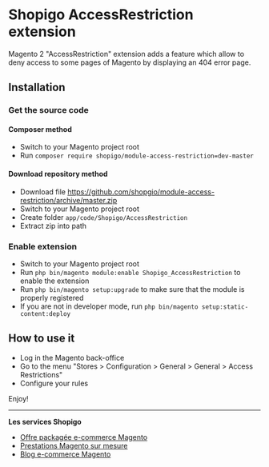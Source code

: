# Shopigo AccessRestriction extension

Magento 2 "AccessRestriction" extension adds a feature which allow to deny access to some pages of Magento by displaying an 404 error page.

## Installation

### Get the source code

#### Composer method

- Switch to your Magento project root
- Run `composer require shopigo/module-access-restriction=dev-master`

#### Download repository method

- Download file https://github.com/shopgio/module-access-restriction/archive/master.zip
- Switch to your Magento project root
- Create folder `app/code/Shopigo/AccessRestriction`
- Extract zip into path

### Enable extension

- Switch to your Magento project root
- Run `php bin/magento module:enable Shopigo_AccessRestriction` to enable the extension
- Run `php bin/magento setup:upgrade` to make sure that the module is properly registered
- If you are not in developer mode, run `php bin/magento setup:static-content:deploy`

## How to use it

- Log in the Magento back-office
- Go to the menu "Stores > Configuration > General > General > Access Restrictions"
- Configure your rules

Enjoy!

----

**Les services Shopigo**
- [Offre packagée e-commerce Magento](https://www.shopigo.ch/ecommerce-magento-suisse)
- [Prestations Magento sur mesure](https://www.shopigo.ch/developpement-formation-migration-magento)
- [Blog e-commerce Magento](https://www.shopigo.ch/blog)